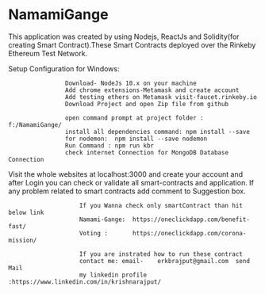 # NamamiGange
This application was created by using Nodejs, ReactJs and Solidity(for creating Smart Contract).These Smart Contracts deployed over the Rinkeby Ethereum Test Network.

Setup Configuration for Windows:

                    Download- NodeJs 10.x on your machine
                    Add chrome extensions-Metamask and create account
                    Add testing ethers on Metamask visit-faucet.rinkeby.io
                    Download Project and open Zip file from github
                    
                    open command prompt at project folder : f:/NamamiGange/
                    install all dependencies command: npm install --save
                    for nodemon:  npm install --save nodemon
                    Run Command : npm run kbr
                    check internet Connection for MongoDB Database Connection

Visit the whole websites at localhost:3000 and create your account and  after Login you can check or validate all smart-contracts and application. If any problem related to smart contracts add comment to Suggestion box.
  
                      
                        If you Wanna check only smartContract than hit below link
                        Namami-Gange:  https://oneclickdapp.com/benefit-fast/
                        Voting :       https://oneclickdapp.com/corona-mission/
                        
                        If you are instrated how to run these contract 
                        contact me: email-    erkbrajput@gmail.com  send Mail 
                        my linkedin profile :https://www.linkedin.com/in/krishnarajput/
                                              
                                    
                    
                    
